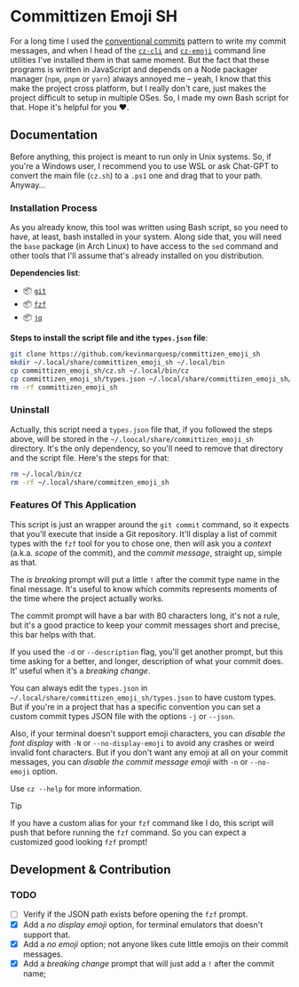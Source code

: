 # Committizen Emoji SH
For a long time I used the [conventional commits](https://www.conventionalcommits.org/en/v1.0.0/) pattern to write my commit messages, and when I head of the [`cz-cli`](https://github.com/commitizen/cz-cli) and [`cz-emoji`](https://github.com/ngryman/cz-emoji) command line utilities I've installed them in that same moment. But the fact that these programs is written in JavaScript and depends on a Node packager manager (`npm`, `pnpm` or `yarn`) always annoyed me – yeah, I know that this make the project cross platform, but I really don't care, just makes the project difficult to setup in multiple OSes. So, I made my own Bash script for that. Hope it's helpful for you :heart:.
## Documentation
Before anything, this project is meant to run only in Unix systems. So, if you're a Windows user, I recommend you to use WSL or ask Chat-GPT to convert the main file (`cz.sh`) to a `.ps1` one and drag that to your path. Anyway…
### Installation Process
As you already know, this tool was written using Bash script, so you need to have, at least, bash installed in your system. Along side that, you will need the `base` package (in Arch Linux) to have access to the `sed` command and other tools that I'll assume that's already installed on you distribution.

**Dependencies list**:
+ 📦 [`git`](https://github.com/git/git)
+ :package: [`fzf`](https://github.com/junegunn/fzf)
+ :package: [`jq`](https://github.com/jqlang/jq)

**Steps to install the script file and ithe `types.json` file**:
```bash
git clone https://github.com/kevinmarquesp/committizen_emoji_sh
mkdir ~/.local/share/committizen_emoji_sh ~/.local/bin
cp committizen_emoji_sh/cz.sh ~/.local/bin/cz
cp committizen_emoji_sh/types.json ~/.local/share/committizen_emoji_sh/types.json
rm -rf committizen_emoji_sh
```
### Uninstall
Actually, this script need a `types.json` file that, if you followed the steps above, will be stored in the `~/.loocal/share/committizen_emoji_sh` directory. It's the only dependency, so you'll need to remove that directory and the script file. Here's the steps for that:
```bash
rm ~/.local/bin/cz
rm -rf ~/.local/share/commitzen_emoji_sh
```
### Features Of This Application
This script is just an wrapper around the `git commit` command, so it expects that you'll execute that inside a Git repository. It'll display a list of commit types with the `fzf` tool for you to chose one, then will ask you a *context* (a.k.a. *scope* of the commit), and the *commit message*, straight up, simple as that.

The *is breaking* prompt will put a little `!` after the commit type name in the final message. It's useful to know which commits represents moments of the time where the project actually works.

The commit prompt will have a bar with 80 characters long, it's not a rule, but it's a good practice to keep your commit messages short and precise, this bar helps with that.

If you used the `-d` or `--description` flag, you'll get another prompt, but this time asking for a better, and longer, description of what your commit does. It' useful when it's a *breaking change*.

You can always edit the `types.json` in `~/.local/share/committizen_emoji_sh/types.json` to have custom types. But if you're in a project that has a specific convention you can set a custom commit types JSON file with the options `-j` or `--json`. 

Also, if your terminal doesn't support emoji characters, you can  *disable the font display* with `-N` or `--no-display-emoji` to avoid any crashes or weird invalid font characters. But if you don't want any emoji at all on your commit messages, you can *disable the commit message emoji* with `-n` or `--no-emoji` option.

Use `cz --help` for more information.

> [!TIP]
> If you have a custom alias for your `fzf` command like I do, this script will push that before running the `fzf` command. So you can expect a customized good looking `fzf` prompt!
## Development & Contribution
### TODO
- [ ] Verify if the JSON path exists before opening the `fzf` prompt.
- [x] Add a *no display emoji* option, for terminal emulators that doesn't support that.
- [x] Add a *no emoji* option; not anyone likes cute little emojis on their commit messages.
- [x] Add a *breaking change* prompt that will just add a `!` after the commit name;